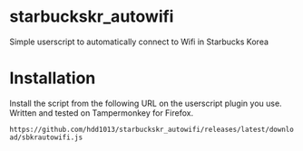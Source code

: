 # starbuckskr_autowifi
Simple userscript to automatically connect to Wifi in Starbucks Korea

# Installation
Install the script from the following URL on the userscript plugin you use. Written and tested on Tampermonkey for Firefox.

`https://github.com/hdd1013/starbuckskr_autowifi/releases/latest/download/sbkrautowifi.js`
